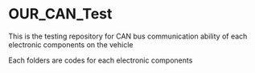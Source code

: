 # OUR_CAN_Test

This is the testing repository for CAN bus communication ability of each electronic components on the vehicle

Each folders are codes for each electronic components
